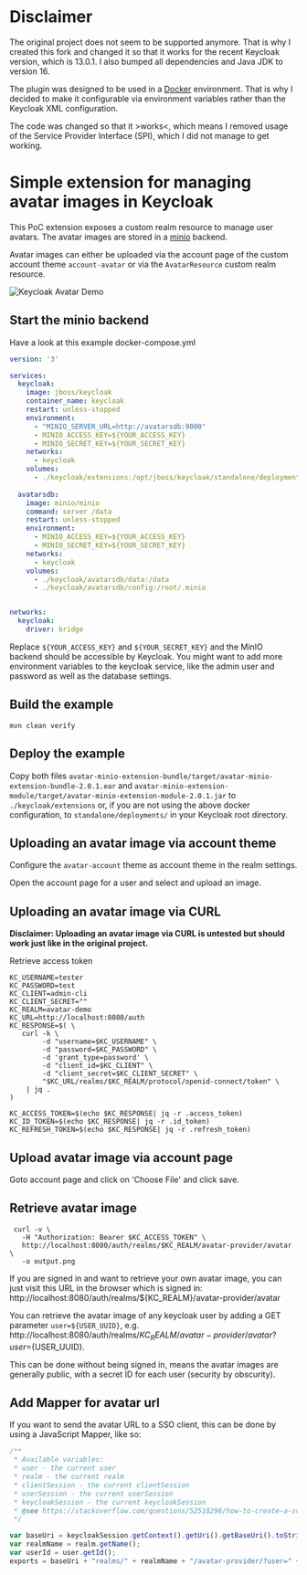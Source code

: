 # Disclaimer
The original project does not seem to be supported anymore. That is why I 
created this fork and changed it so that it works for the recent Keycloak 
version, which is 13.0.1. I also bumped all dependencies and Java JDK to 
version 16.

The plugin was designed to be used in a [Docker](https://www.docker.com/) 
environment. That is why I decided to make it configurable via environment
variables rather than the Keycloak XML configuration.

The code was changed so that it >works<, which means I removed usage of the
Service Provider Interface (SPI), which I did not manage to get working.

# Simple extension for managing avatar images in Keycloak

This PoC extension exposes a custom realm resource to manage user avatars.
The avatar images are stored in a [minio](https://www.minio.io/) backend.

Avatar images can either be uploaded via the account page of the custom
account theme `account-avatar` or via the `AvatarResource` custom realm resource.

<img src="keycloak-avatar-demo.png" alt="Keycloak Avatar Demo">

## Start the minio backend

Have a look at this example docker-compose.yml
```yaml
version: '3'

services:
  keycloak:
    image: jboss/keycloak
    container_name: keycloak
    restart: unless-stopped
    environment:
      - "MINIO_SERVER_URL=http://avatarsdb:9000"
      - MINIO_ACCESS_KEY=${YOUR_ACCESS_KEY}
      - MINIO_SECRET_KEY=${YOUR_SECRET_KEY}
    networks:
      - keycloak
    volumes:
      - ./keycloak/extensions:/opt/jboss/keycloak/standalone/deployments
    
  avatarsdb:
    image: minio/minio
    command: server /data
    restart: unless-stopped
    environment:
      - MINIO_ACCESS_KEY=${YOUR_ACCESS_KEY}
      - MINIO_SECRET_KEY=${YOUR_SECRET_KEY}
    networks:
      - keycloak
    volumes:
      - ./keycloak/avatarsdb/data:/data
      - ./keycloak/avatarsdb/config:/root/.minio


networks:
  keycloak:
    driver: bridge
```
Replace `${YOUR_ACCESS_KEY}` and `${YOUR_SECRET_KEY}` and the MinIO backend 
should be accessible by Keycloak. You might want to add more environment
variables to the keycloak service, like the admin user and password as well as 
the database settings.

## Build the example
```
mvn clean verify
```

## Deploy the example
Copy both files `avatar-minio-extension-bundle/target/avatar-minio-extension-bundle-2.0.1.ear` 
and `avatar-minio-extension-module/target/avatar-minio-extension-module-2.0.1.jar` 
to `./keycloak/extensions` or, if you are not using the above docker configuration, 
to `standalone/deployments/` in your Keycloak root directory.

## Uploading an avatar image via account theme
Configure the `avatar-account` theme as account theme in the realm settings.

Open the account page for a user and select and upload an image.

## Uploading an avatar image via CURL

**Disclaimer: Uploading an avatar image via CURL is untested but should work just like in the original project.**

Retrieve access token
```
KC_USERNAME=tester
KC_PASSWORD=test
KC_CLIENT=admin-cli
KC_CLIENT_SECRET=""
KC_REALM=avatar-demo
KC_URL=http://localhost:8080/auth
KC_RESPONSE=$( \
   curl -k \
        -d "username=$KC_USERNAME" \
        -d "password=$KC_PASSWORD" \
        -d 'grant_type=password' \
        -d "client_id=$KC_CLIENT" \
        -d "client_secret=$KC_CLIENT_SECRET" \
        "$KC_URL/realms/$KC_REALM/protocol/openid-connect/token" \
    | jq .
)

KC_ACCESS_TOKEN=$(echo $KC_RESPONSE| jq -r .access_token)
KC_ID_TOKEN=$(echo $KC_RESPONSE| jq -r .id_token)
KC_REFRESH_TOKEN=$(echo $KC_RESPONSE| jq -r .refresh_token)
```

## Upload avatar image via account page

Goto account page and click on 'Choose File' and click save.

## Retrieve avatar image
 
```
 curl -v \
   -H "Authorization: Bearer $KC_ACCESS_TOKEN" \
   http://localhost:8080/auth/realms/$KC_REALM/avatar-provider/avatar \
   -o output.png
```
If you are signed in and want to retrieve your own avatar image, you can just 
visit this URL in the browser which is signed in: http://localhost:8080/auth/realms/${KC_REALM}/avatar-provider/avatar

You can retrieve the avatar image of any keycloak user by adding a GET parameter 
`user=${USER_UUID}`, e.g. http://localhost:8080/auth/realms/${KC_REALM}/avatar-provider/avatar?user=${USER_UUID}.

This can be done without being signed in, means the avatar images are generally public, with a secret ID for each user 
(security by obscurity).

## Add Mapper for avatar url
If you want to send the avatar URL to a SSO client, this can be done by using 
a JavaScript Mapper, like so:
```javascript
/**
 * Available variables:
 * user - the current user
 * realm - the current realm
 * clientSession - the current clientSession
 * userSession - the current userSession
 * keycloakSession - the current keycloakSession
 * @see https://stackoverflow.com/questions/52518298/how-to-create-a-script-mapper-in-keycloak
 */

var baseUri = keycloakSession.getContext().getUri().getBaseUri().toString();
var realmName = realm.getName();
var userId = user.getId();
exports = baseUri + "realms/" + realmName + "/avatar-provider/?user=" + userId;
```